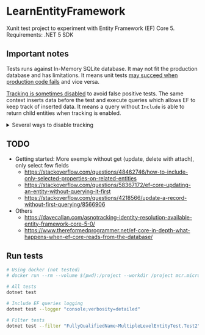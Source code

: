 # LearnEntityFramework

Xunit test project to experiment with Entity Framework (EF) Core 5.  
Requirements: .NET 5 SDK

## Important notes

Tests runs against In-Memory SQLite database. It may not fit the production database and has limitations. It means unit tests [may succeed  when production code fails](https://docs.microsoft.com/en-us/ef/core/testing/testing-sample#issues-using-different-database-providers) and vice versa.  


[Tracking is sometimes disabled](https://docs.microsoft.com/en-us/ef/core/querying/tracking) to avoid false positive tests. The same context inserts data before the test and execute queries which allows EF to keep track of inserted data. It means a query without `Include` is able to return child entities when tracking is enabled.

<details>
<summary>Several ways to disable tracking</summary>

```cs
// Disable for all queries (before inserts)
dbContext.ChangeTracker.QueryTrackingBehavior = QueryTrackingBehavior.NoTracking;

// Disable on single query
dbContext.MyEntity.AsNoTracking().FirstOrDefaultAsync();

// Clear after inserts
dbContext.ChangeTracker.Clear();
```

</details>

## TODO
* Getting started: More exemple without get (update, delete with attach), only select few fields
    - https://stackoverflow.com/questions/48462746/how-to-include-only-selected-properties-on-related-entities
    - https://stackoverflow.com/questions/58367172/ef-core-updating-an-entity-without-querying-it-first
    - https://stackoverflow.com/questions/4218566/update-a-record-without-first-querying/8566906
* Others
    - https://davecallan.com/asnotracking-identity-resolution-available-entity-framework-core-5-0/
    - https://www.thereformedprogrammer.net/ef-core-in-depth-what-happens-when-ef-core-reads-from-the-database/
## Run tests

```sh
# Using docker (not tested)
# docker run --rm --volume $(pwd):/project --workdir /project mcr.microsoft.com/dotnet/sdk:5.0 dotnet test

# All tests
dotnet test

# Include EF queries logging
dotnet test --logger "console;verbosity=detailed"

# Filter tests
dotnet test --filter "FullyQualifiedName~MultipleLevelEntityTest.Test2"
```